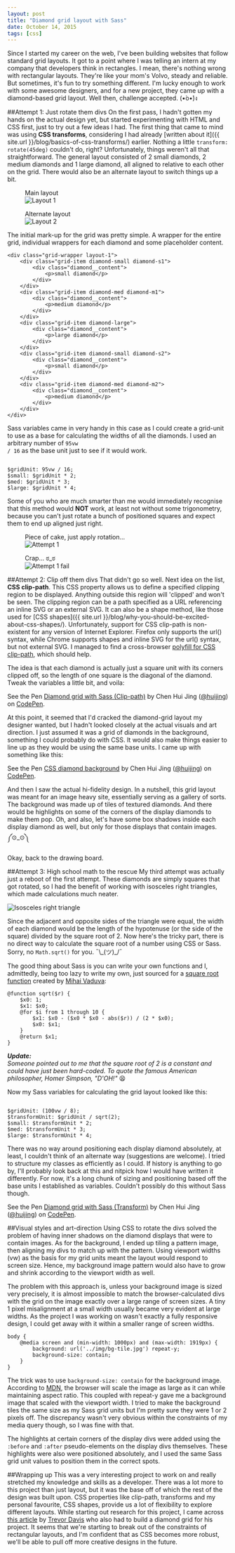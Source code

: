 ```yaml
---
layout: post
title: "Diamond grid layout with Sass"
date: October 14, 2015
tags: [css]
---
```

Since I started my career on the web, I've been building websites that follow standard grid layouts. It got to a point where I was telling an intern at my company that developers think in rectangles. I mean, there's nothing wrong with rectangular layouts. They're like your mom's Volvo, steady and reliable. But sometimes, it's fun to try something different. I'm lucky enough to work with some awesome designers, and for a new project, they came up with a diamond-based grid layout. Well then, challenge accepted. <span class="kaomoji">(•̀o•́)ง</span>

##Attempt 1: Just rotate them divs
On the first pass, I hadn't gotten my hands on the actual design yet, but started experimenting with HTML and CSS first, just to try out a few ideas I had. The first thing that came to mind was using **CSS transforms**, considering I had already [written about it]({{ site.url }}/blog/basics-of-css-transforms/) earlier. Nothing a little `transform: rotate(45deg)` couldn't do, right? Unfortunately, things weren't all that straightforward. The general layout consisted of 2 small diamonds, 2 medium diamonds and 1 large diamond, all aligned to relative to each other on the grid. There would also be an alternate layout to switch things up a bit.

<div class="figure-wrapper">
    <figure class="two-col">
        <figcaption>Main layout</figcaption>
        <img src="{{ site.url }}/images/posts/diamond/layout-1.jpg" srcset="{{ site.url }}/images/posts/diamond/layout-1@2x.jpg 2x" alt="Layout 1"/>
    </figure>
    <figure class="two-col">
        <figcaption>Alternate layout</figcaption>
        <img src="{{ site.url }}/images/posts/diamond/layout-2.jpg" srcset="{{ site.url }}/images/posts/diamond/layout-2@2x.jpg 2x" alt="Layout 2"/>
    </figure>
</div>

The initial mark-up for the grid was pretty simple. A wrapper for the entire grid, individual wrappers for each diamond and some placeholder content.

<pre><code class="language-markup">&lt;div class="grid-wrapper layout-1">
    &lt;div class="grid-item diamond-small diamond-s1">
        &lt;div class="diamond__content">
            &lt;p>small diamond&lt;/p>
        &lt;/div>
    &lt;/div>
    &lt;div class="grid-item diamond-med diamond-m1">
        &lt;div class="diamond__content">
            &lt;p>medium diamond&lt;/p>
        &lt;/div>
    &lt;/div>
    &lt;div class="grid-item diamond-large">
        &lt;div class="diamond__content">
            &lt;p>large diamond&lt;/p>
        &lt;/div>
    &lt;/div>
    &lt;div class="grid-item diamond-small diamond-s2">
        &lt;div class="diamond__content">
            &lt;p>small diamond&lt;/p>
        &lt;/div>
    &lt;/div>
    &lt;div class="grid-item diamond-med diamond-m2">
        &lt;div class="diamond__content">
            &lt;p>medium diamond&lt;/p>
        &lt;/div>
    &lt;/div>
&lt;/div>
</code></pre>

Sass variables came in very handy in this case as I could create a grid-unit to use as a base for calculating the widths of all the diamonds. I used an arbitrary number of <code class="language-css">95vw / 16</code> as the base unit just to see if it would work.

<pre><code class="language-scss">
$gridUnit: 95vw / 16;
$small: $gridUnit * 2;
$med: $gridUnit * 3;
$large: $gridUnit * 4;
</code></pre>

Some of you who are much smarter than me would immediately recognise that this method would <strong>NOT</strong> work, at least not without some trigonometry, because you can't just rotate a bunch of positioned squares and expect them to end up aligned just right.

<div class="figure-wrapper">
    <figure class="two-col">
        <figcaption>Piece of cake, just apply rotation...</figcaption>
        <img src="{{ site.url }}/images/posts/diamond/attempt1a.jpg" srcset="{{ site.url }}/images/posts/diamond/attempt1a@2x.jpg 2x" alt="Attempt 1"/>
    </figure>
    <figure class="two-col">
        <figcaption>Crap... ಠ_ಠ</figcaption>
        <img src="{{ site.url }}/images/posts/diamond/attempt1b.jpg" srcset="{{ site.url }}/images/posts/diamond/attempt1b@2x.jpg 2x" alt="Attempt 1 fail"/>
    </figure>
</div>

##Attempt 2: Clip off them divs
That didn't go so well. Next idea on the list, **CSS clip-path**. This CSS property allows us to define a specified clipping region to be displayed. Anything outside this region will 'clipped' and won't be seen. The clipping region can be a path specified as a URL referencing an inline SVG or an external SVG. It can also be a shape method, like those used for [CSS shapes]({{ site.url }}/blog/why-you-should-be-excited-about-css-shapes/). Unfortunately, support for CSS clip-path is non-existent for any version of Internet Explorer. Firefox only supports the url() syntax, while Chrome supports shapes and inline SVG for the url() syntax, but not external SVG. I managed to find a cross-browser [polyfill for CSS clip-path](https://github.com/AlfonsoFilho/ClipPath), which should help.

The idea is that each diamond is actually just a square unit with its corners clipped off, so the length of one square is the diagonal of the diamond. Tweak the variables a little bit, and voila:

<p data-height="425" data-theme-id="9162" data-slug-hash="gaxbJX" data-default-tab="result" data-user="huijing" class='codepen'>See the Pen <a href='http://codepen.io/huijing/pen/gaxbJX/'>Diamond grid with Sass (Clip-path)</a> by Chen Hui Jing (<a href='http://codepen.io/huijing'>@huijing</a>) on <a href='http://codepen.io'>CodePen</a>.</p>
<script async src="//assets.codepen.io/assets/embed/ei.js"></script>

At this point, it seemed that I'd cracked the diamond-grid layout my designer wanted, but I hadn't looked closely at the actual visuals and art direction. I just assumed it was a grid of diamonds in the background, something I could probably do with CSS. It would also make things easier to line up as they would be using the same base units. I came up with something like this:

<p data-height="268" data-theme-id="9162" data-slug-hash="JYRVjr" data-default-tab="result" data-user="huijing" class='codepen'>See the Pen <a href='http://codepen.io/huijing/pen/JYRVjr/'>CSS diamond background</a> by Chen Hui Jing (<a href='http://codepen.io/huijing'>@huijing</a>) on <a href='http://codepen.io'>CodePen</a>.</p>
<script async src="//assets.codepen.io/assets/embed/ei.js"></script>

And then I saw the actual hi-fidelity design. In a nutshell, this grid layout was meant for an image heavy site, essentially serving as a gallery of sorts. The background was made up of tiles of textured diamonds. And there would be highlights on some of the corners of the display diamonds to make them pop. Oh, and also, let's have some box shadows inside each display diamond as well, but only for those displays that contain images. <span class="kaomoji">༼⊙_⊙༽</span>

Okay, back to the drawing board.

##Attempt 3: High school math to the rescue
My third attempt was actually just a reboot of the first attempt. These diamonds are simply squares that got rotated, so I had the benefit of working with isosceles right triangles, which made calculations much neater.

<img srcset="{{ site.url }}/images/posts/diamond/trigonometry@2x.jpg 2x" src="{{ site.url }}/images/posts/diamond/trigonometry.jpg" alt="Isosceles right triangle" />

Since the adjacent and opposite sides of the triangle were equal, the width of each diamond would be the length of the hypotenuse (or the side of the square) divided by the square root of 2. Now here's the tricky part, there is no direct way to calculate the square root of a number using CSS or Sass. Sorry, no `Math.sqrt()` for you. <span class="kaomoji">¯\\\_(ツ)\_/¯</span>

<p class="no-margin">The good thing about Sass is you can write your own functions and I, admittedly, being too lazy to write my own, just sourced for a <a href="http://www.antimath.info/css/sass-sqrt-function/">square root function</a> created by <a href="http://www.antimath.info/about/">Mihai Vaduva</a>:</p>

<pre><code class="language-scss">@function sqrt($r) {
    $x0: 1;
    $x1: $x0;
    @for $i from 1 through 10 {
        $x1: $x0 - ($x0 * $x0 - abs($r)) / (2 * $x0);
        $x0: $x1;
    }
    @return $x1;
}
</code></pre>

***Update:***  
*Someone pointed out to me that the square root of 2 is a constant and could have just been hard-coded. To quote the famous American philosopher, Homer Simpson, "D'OH!"* :tired_face:

<p class="no-margin">Now my Sass variables for calculating the grid layout looked like this:</p>
<pre><code class="language-scss">
$gridUnit: (100vw / 8);
$transformUnit: $gridUnit / sqrt(2);
$small: $transformUnit * 2;
$med: $transformUnit * 3;
$large: $transformUnit * 4;
</code></pre>

There was no way around positioning each display diamond absolutely, at least, I couldn't think of an alternate way (suggestions are welcome). I tried to structure my classes as efficiently as I could. If history is anything to go by, I'll probably look back at this and nitpick how I would have written it differently. For now, it's a long chunk of sizing and positioning based off the base units I established as variables. Couldn't possibly do this without Sass though.

<p data-height="375" data-theme-id="9162" data-slug-hash="pjrWaz" data-default-tab="result" data-user="huijing" class='codepen'>See the Pen <a href='http://codepen.io/huijing/pen/pjrWaz/'>Diamond grid with Sass (Transform)</a> by Chen Hui Jing (<a href='http://codepen.io/huijing'>@huijing</a>) on <a href='http://codepen.io'>CodePen</a>.</p>
<script async src="//assets.codepen.io/assets/embed/ei.js"></script>

##Visual styles and art-direction
Using CSS to rotate the divs solved the problem of having inner shadows on the diamond displays that were to contain images. As for the background, I ended up tiling a pattern image, then aligning my divs to match up with the pattern. Using viewport widths (vw) as the basis for my grid units meant the layout would respond to screen size. Hence, my background image pattern would also have to grow and shrink according to the viewport width as well.

The problem with this approach is, unless your background image is sized very precisely, it is almost impossible to match the browser-calculated divs with the grid on the image exactly over a large range of screen sizes. A tiny 1 pixel misalignment at a small width usually became very evident at large widths. As the project I was working on wasn't exactly a fully responsive design, I could get away with it within a smaller range of screen widths.

<pre><code class="language-scss">body {
    @media screen and (min-width: 1000px) and (max-width: 1919px) {
        background: url('../img/bg-tile.jpg') repeat-y;
        background-size: contain;
    }
}</code></pre>

The trick was to use `background-size: contain` for the background image. According to [MDN](https://developer.mozilla.org/en-US/docs/Web/CSS/background-size), the browser will scale the image as large as it can while maintaining aspect ratio. This coupled with repeat-y gave me a background image that scaled with the viewport width. I tried to make the background tiles the same size as my Sass grid units but I'm pretty sure they were 1 or 2 pixels off. The discrepancy wasn't very obvious within the constraints of my media query though, so I was fine with that.

The highlights at certain corners of the display divs were added using the `:before` and `:after` pseudo-elements on the display divs themselves. These highlights were also were positioned absolutely, and I used the same Sass grid unit values to position them in the correct spots.

##Wrapping up
This was a very interesting project to work on and really stretched my knowledge and skills as a developer. There was a lot more to this project than just layout, but it was the base off of which the rest of the design was built upon. CSS properties like clip-path, transforms and my personal favourite, CSS shapes, provide us a lot of flexibility to explore different layouts. While starting out research for this project, I came across [this article](https://viget.com/inspire/who-says-the-web-is-just-for-squares) by [Trevor Davis](http://trevordavis.net/) who also had to build a diamond grid for his project. It seems that we're starting to break out of the constraints of rectangular layouts, and I'm confident that as CSS becomes more robust, we'll be able to pull off more creative designs in the future.
